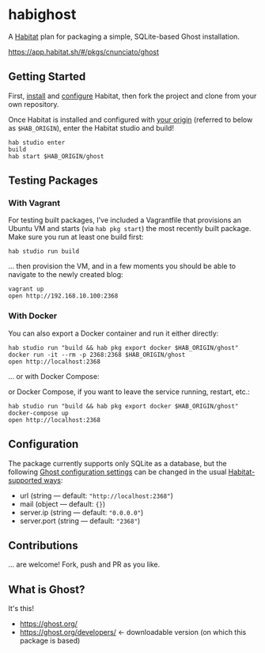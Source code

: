 # habighost

A [Habitat](https://www.habitat.sh/) plan for packaging a simple, SQLite-based Ghost installation.

https://app.habitat.sh/#/pkgs/cnunciato/ghost

## Getting Started

First, [install](https://www.habitat.sh/docs/get-habitat/) and [configure](https://www.habitat.sh/tutorials/getting-started/mac/setup-environment/) Habitat, then fork the project and clone from your own repository.

Once Habitat is installed and configured with [your origin](https://www.habitat.sh/docs/share-packages-overview/) (referred to below as `$HAB_ORIGIN`), enter the Habitat studio and build!

```
hab studio enter
build
hab start $HAB_ORIGIN/ghost
```

## Testing Packages

### With Vagrant

For testing built packages, I've included a Vagrantfile that provisions an Ubuntu VM and starts (via `hab pkg start`) the most recently built package. Make sure you run at least one build first:

```
hab studio run build
```

... then provision the VM, and in a few moments you should be able to navigate to the newly created blog:

```
vagrant up
open http://192.168.10.100:2368
```

### With Docker

You can also export a Docker container and run it either directly:

```
hab studio run "build && hab pkg export docker $HAB_ORIGIN/ghost"
docker run -it --rm -p 2368:2368 $HAB_ORIGIN/ghost
open http://localhost:2368
```

... or with Docker Compose:

or Docker Compose, if you want to leave the service running, restart, etc.:

```
hab studio run "build && hab pkg export docker $HAB_ORIGIN/ghost"
docker-compose up
open http://localhost:2368
```

## Configuration

The package currently supports only SQLite as a database, but the following [Ghost configuration settings](http://support.ghost.org/config/) can be changed in the usual [Habitat-supported ways](https://www.habitat.sh/docs/run-packages-apply-config-updates/):

  * url (string &mdash; default: `"http://localhost:2368"`)
  * mail (object &mdash; default: `{}`)
  * server.ip (string &mdash; default: `"0.0.0.0"`)
  * server.port (string &mdash; default: `"2368"`)

## Contributions

... are welcome! Fork, push and PR as you like.

## What is Ghost?

It's this!

* https://ghost.org/
* https://ghost.org/developers/ &larr; downloadable version (on which this package is based)
